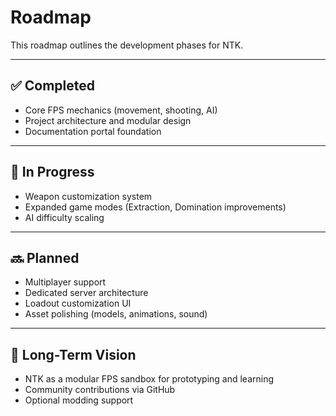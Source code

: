 # Roadmap

This roadmap outlines the development phases for NTK.

---

## ✅ Completed
- Core FPS mechanics (movement, shooting, AI)
- Project architecture and modular design
- Documentation portal foundation

---

## 🚧 In Progress
- Weapon customization system
- Expanded game modes (Extraction, Domination improvements)
- AI difficulty scaling

---

## 🔜 Planned
- Multiplayer support
- Dedicated server architecture
- Loadout customization UI
- Asset polishing (models, animations, sound)

---

## 🎯 Long-Term Vision
- NTK as a modular FPS sandbox for prototyping and learning
- Community contributions via GitHub
- Optional modding support
